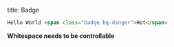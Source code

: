 title: Badge

```html
Hello World <span class="badge bg-danger">Hot</span>
```

**Whitespace needs to be controllable**

